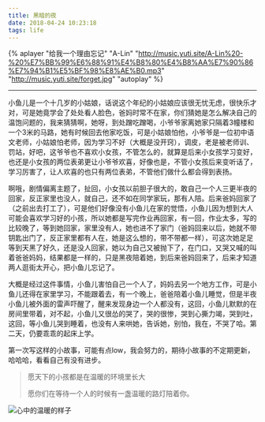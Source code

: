 ```yaml
---
title: 黑暗的夜
date: 2018-04-24 10:23:18
tags: life
---
```



{% aplayer "给我一个理由忘记" "A-Lin" "http://music.yuti.site/A-Lin%20-%20%E7%BB%99%E6%88%91%E4%B8%80%E4%B8%AA%E7%90%86%E7%94%B1%E5%BF%98%E8%AE%B0.mp3" "http://music.yuti.site/forget.jpg" "autoplay" %}

---

小鱼儿是一个十几岁的小姑娘，话说这个年纪的小姑娘应该很无忧无虑，很快乐才对，可是她竟学会了处处看人脸色，爸妈时常不在家，你们猜她是怎么解决自己的温饱问题的，我来猜猜啊，她呀，到处蹭吃蹭喝，小爷爷家离她家只隔着3幢楼和一个3米的马路，她有时候回去他家吃饭，可是小姑娘怕他，小爷爷是一位初中语文老师，小姑娘怕老师，因为学习不好（大概是没开窍），调皮，老是被老师训、罚站，好吧，这爷爷也不喜欢小女孩，不管怎么的，就算是后来小女孩学习变好，也还是小女孩的两位表弟更让小爷爷欢喜，好像也是，不管小女孩后来变听话了，学习厉害了，让人欢喜的也只有两位表弟，不管他们做什么都会得到表扬。

啊哦，剧情偏离主题了，扯回，小女孩以前胆子很大的，敢自己一个人三更半夜的回家，反正家里也没人，就自己，还不如在同学家玩，那有人陪。后来爸妈回家了（之前出去打工了），可是他们好像没有小鱼儿在家的觉悟，小鱼儿因为想到大人可能会喜欢学习好的小孩，所以她都是写完作业再回家，有一回，作业太多，写的比较晚了，等到她回家，家里没有人，她也进不了家门（爸妈回来以后，她就不带钥匙出门了，反正家里都有人在，她是这么想的，带不带都一样），可这次她足足等到天黑了好久，还是没人回家，她以为自己又被抛下了，在门口，又哭又喊的叫着爸爸妈妈，结果都是一样的，只是黑夜陪着她，到后来爸妈回来了，后来才知道两人逛街太开心，把小鱼儿忘记了。

大概是经过这件事情，小鱼儿害怕自己一个人了，妈妈去另一个地方工作，可是小鱼儿还得在家里学习，不能跟着去，有一个晚上，爸爸陪着小鱼儿睡觉，但是半夜小鱼儿被外面的雷声吓醒了，醒来发现身边一个人都没有，这回，小鱼儿默默的在房间里带着，对不起，小鱼儿又很怂的哭了，哭的很惨，哭到心撕力竭，哭到吐，这回，等小鱼儿哭到睡着，也没有人来哄她，告诉她，别怕，我在，不哭了哈。第二天，仍要乖乖的起床上学。

第一次写这样的小故事，可能有点low，我会努力的，期待小故事的不定期更新，哈哈哈，看看自己有没有进步。

>愿天下的小孩都是在温暖的环境里长大
>
>愿你们在等待一个人的时候有一盏温暖的路灯陪着你。

![心中的温暖的样子](http://pic.yuti.site/tonight.jpg)

